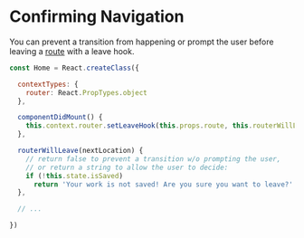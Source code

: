 # Confirming Navigation

You can prevent a transition from happening or prompt the user before leaving a [route](/docs/Glossary.md#route) with a leave hook.

```js
const Home = React.createClass({

  contextTypes: {
    router: React.PropTypes.object
  },

  componentDidMount() {
    this.context.router.setLeaveHook(this.props.route, this.routerWillLeave)
  },

  routerWillLeave(nextLocation) {
    // return false to prevent a transition w/o prompting the user,
    // or return a string to allow the user to decide:
    if (!this.state.isSaved)
      return 'Your work is not saved! Are you sure you want to leave?'
  },

  // ...

})
```
